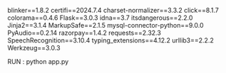 blinker==1.8.2
certifi==2024.7.4
charset-normalizer==3.3.2
click==8.1.7
colorama==0.4.6
Flask==3.0.3
idna==3.7
itsdangerous==2.2.0
Jinja2==3.1.4
MarkupSafe==2.1.5
mysql-connector-python==9.0.0
PyAudio==0.2.14
razorpay==1.4.2
requests==2.32.3
SpeechRecognition==3.10.4
typing_extensions==4.12.2
urllib3==2.2.2
Werkzeug==3.0.3

RUN : python app.py
